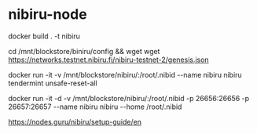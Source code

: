 # nibiru-node
docker build . -t nibiru

cd  /mnt/blockstore/biniru/config && wget wget https://networks.testnet.nibiru.fi/nibiru-testnet-2/genesis.json

docker run -it -v /mnt/blockstore/nibiru/:/root/.nibid  --name nibiru nibiru tendermint unsafe-reset-all

docker run -it -d -v /mnt/blockstore/nibiru/:/root/.nibid -p 26656:26656 -p 26657:26657 --name nibiru nibiru --home /root/.nibid

https://nodes.guru/nibiru/setup-guide/en
